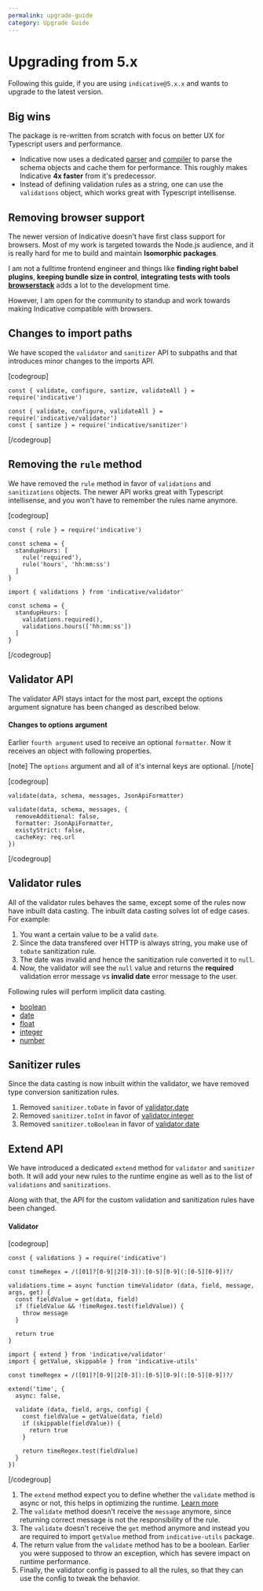 ```yaml
---
permalink: upgrade-guide
category: Upgrade Guide
---
```


# Upgrading from 5.x
Following this guide, if you are using `indicative@5.x.x` and wants to upgrade to the latest version.

## Big wins
The package is re-written from scratch with focus on better UX for Typescript users and performance.

- Indicative now uses a dedicated [parser](https://github.com/poppinss/indicative-parser) and [compiler](https://github.com/poppinss/indicative-compiler) to parse the schema objects and cache them for performance. This roughly makes Indicative **4x faster** from it's predecessor.
- Instead of defining validation rules as a string, one can use the `validations` object, which works great with Typescript intellisense.

## Removing browser support
The newer version of Indicative doesn't have first class support for browsers. Most of my work is targeted towards the Node.js audience, and it is really hard for me to build and maintain **Isomorphic packages**.

I am not a fulltime frontend engineer and things like **finding right babel plugins**, **keeping bundle size in control**, **integrating tests with tools [browserstack](https://www.browserstack.com/)** adds a lot to the development time.

However, I am open for the community to standup and work towards making Indicative compatible with browsers.

## Changes to import paths
We have scoped the `validator` and `sanitizer` API to subpaths and that introduces minor changes to the imports API.

[codegroup]
```ts{}{Earlier}
const { validate, configure, santize, validateAll } = require('indicative')
```

```ts{}{Now}
const { validate, configure, validateAll } = require('indicative/validator')
const { santize } = require('indicative/sanitizer')
```
[/codegroup]

## Removing the `rule` method
We have removed the `rule` method in favor of `validations` and `sanitizations` objects. The newer API works great with Typescript intellisense, and you won't have to remember the rules name anymore.

[codegroup]
```ts{}{Earlier}
const { rule } = require('indicative')

const schema = {
  standupHours: [
    rule('required'),
    rule('hours', 'hh:mm:ss')
  ]
}
```

```ts{}{Now}
import { validations } from 'indicative/validator'

const schema = {
  standupHours: [
    validations.required(),
    validations.hours(['hh:mm:ss'])
  ]
}
```
[/codegroup]

## Validator API
The validator API stays intact for the most part, except the options argument signature has been changed as described below.

#### Changes to options argument
Earlier `fourth argument` used to receive an optional `formatter`. Now it receives an object with following properties.

[note]
  The `options` argument and all of it's internal keys are optional.
[/note]

[codegroup]

```ts{}{Earlier}
validate(data, schema, messages, JsonApiFormatter)
```

```ts{}{Now}
validate(data, schema, messages, {
  removeAdditional: false,
  formatter: JsonApiFormatter,
  existyStrict: false,
  cacheKey: req.url
})
```

[/codegroup]

## Validator rules
All of the validator rules behaves the same, except some of the rules now have inbuilt data casting. The inbuilt data casting solves lot of edge cases. For example:

1. You want a certain value to be a valid `date`.
2. Since the data transfered over HTTP is always string, you make use of `toDate` sanitization rule.
3. The date was invalid and hence the sanitization rule converted it to `null`.
4. Now, the validator will see the `null` value and returns the **required** validation error message vs **invalid date** error message to the user.

Following rules will perform implicit data casting.

- [boolean](/validations/master/boolean)
- [date](/validations/master/date)
- [float](/validations/master/float)
- [integer](/validations/master/integer)
- [number](/validations/master/number)

## Sanitizer rules
Since the data casting is now inbuilt within the validator, we have removed type conversion sanitization rules.

1. Removed `sanitizer.toDate` in favor of [validator.date](/validations/master/date)
2. Removed `sanitizer.toInt` in favor of [validator.integer](/validations/master/integer)
3. Removed `sanitizer.toBoolean` in favor of [validator.date](/validations/master/boolean)

## Extend API
We have introduced a dedicated `extend` method for `validator` and `sanitizer` both. It will add your new rules to the runtime engine as well as to the list of `validations` and `sanitizations`.

Along with that, the API for the custom validation and sanitization rules have been changed.

#### Validator

[codegroup]

```ts{}{Earlier}
const { validations } = require('indicative')

const timeRegex = /([01]?[0-9]|2[0-3]):[0-5][0-9](:[0-5][0-9])?/

validations.time = async function timeValidator (data, field, message, args, get) {
  const fieldValue = get(data, field)
  if (fieldValue && !timeRegex.test(fieldValue)) {
    throw message
  }

  return true
}
```

```ts{}{Now}
import { extend } from 'indicative/validator'
import { getValue, skippable } from 'indicative-utils'

const timeRegex = /([01]?[0-9]|2[0-3]):[0-5][0-9](:[0-5][0-9])?/

extend('time', {
  async: false,

  validate (data, field, args, config) {
    const fieldValue = getValue(data, field)
    if (skippable(fieldValue)) {
      return true
    }

    return timeRegex.test(fieldValue)
  }
})
```
[/codegroup]

1. The `extend` method expect you to define whether the `validate` method is async or not, this helps in optimizing the runtime. [Learn more](/guides/master/extend)
2. The `validate` method doesn't receive the `message` anymore, since returning correct message is not the responsibility of the rule.
3. The `validate` doesn't receive the `get` method anymore and instead you are required to import `getValue` method from `indicative-utils` package.
4. The return value from the `validate` method has to be a boolean. Earlier you were supposed to throw an exception, which has severe impact on runtime performance.
5. Finally, the validator config is passed to all the rules, so that they can use the config to tweak the behavior.
